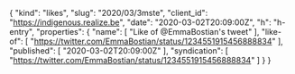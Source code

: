 {
  "kind": "likes",
  "slug": "2020/03/3mste",
  "client_id": "https://indigenous.realize.be",
  "date": "2020-03-02T20:09:00Z",
  "h": "h-entry",
  "properties": {
    "name": [
      "Like of @EmmaBostian's tweet"
    ],
    "like-of": [
      "https://twitter.com/EmmaBostian/status/1234551915456888834"
    ],
    "published": [
      "2020-03-02T20:09:00Z"
    ],
    "syndication": [
      "https://twitter.com/EmmaBostian/status/1234551915456888834"
    ]
  }
}
